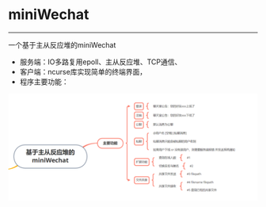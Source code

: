 # miniWechat

---

一个基于主从反应堆的miniWechat

- 服务端：IO多路复用epoll、主从反应堆、TCP通信、
- 客户端：ncurse库实现简单的终端界面，
- 程序主要功能：

![image-20230403154140732](assets/image-20230403154140732.png)





